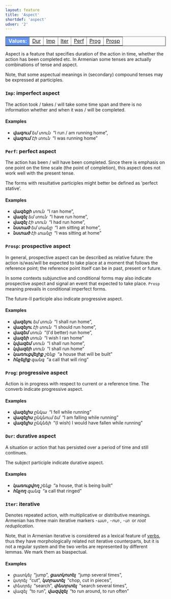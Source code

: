 ```yaml
---
layout: feature
title: 'Aspect'
shortdef: 'aspect'
udver: '2'
---
```


<table class="typeindex" border="1">
<tr>
  <td style="background-color:cornflowerblue;color:white"><strong>Values:</strong> </td>
  <td><a href="#Dur">Dur</a></td>
  <td><a href="#Imp">Imp</a></td>
  <td><a href="#Iter">Iter</a></td>
  <td><a href="#Perf">Perf</a></td>
  <td><a href="#Prog">Prog</a></td>
  <td><a href="#Prosp">Prosp</a></td>

</tr>
</table>

Aspect is a feature that specifies duration of the action in time,
whether the action has been completed etc. In Armenian some tenses are actually combinations of tense and aspect. 

Note, that some aspectual meanings in (secondary) compound tenses may be expressed at participles.

### <a name="Imp">`Imp`</a>: imperfect aspect

The action took / takes / will take some time span and there is no
information whether and when it was / will be completed.

#### Examples

* _<b>վազում</b> եմ տուն&nbsp;_ “I run / am running home”,
* _<b>վազում</b> էի տուն&nbsp;_ “I was running home”

### <a name="Perf">`Perf`</a>: perfect aspect

The action has been / will have been completed. Since there is
emphasis on one point on the time scale (the point of completion),
this aspect does not work well with the present tense.

The forms with resultative participles might better be defined as ‘perfect stative’.

#### Examples

* _<b>վազեցի</b> տուն&nbsp;_ “I ran home”,
* _<b>վազել</b> եմ տուն&nbsp;_ “I have run home”,
* _<b>վազել</b> էի տուն&nbsp;_ “I had run home”,
* _<b>նստած </b> եմ տանը&nbsp;_ “I am sitting at home”,
* _<b>նստած </b> էի տանը&nbsp;_ “I was sitting at home”

### <a name="Prosp">`Prosp`</a>: prospective aspect

In general, prospective aspect can be described as relative future:
the action is/was/will be expected to take place at a moment that
follows the reference point; the reference point itself can be
in past, present or future.

In some contexts subjunctive and conditional forms may also indicate prospective aspect and signal an event that expected to take place. `Prosp` meaning prevails in conditional imperfect forms.

The future-II participle also indicate progressive aspect.

#### Examples

* _<b>վազելու</b> եմ տուն&nbsp;_ “I shall run home”,
* _<b>վազելու</b> էի տուն&nbsp;_ “I should run home”,
* _<b>վազեմ</b> տուն&nbsp;_ “(I'd better) run home”,
* _<b>վազեի</b> տուն&nbsp;_ “I wish I ran home”
* _<b>կվազեմ</b> տուն&nbsp;_ “I shall run home”,
* _<b>կվազեի</b> տուն&nbsp;_ “I shall run home”
* _<b>կառուցվելիք</b> շենք&nbsp;_ “a house that will be built”
* _<b>հնչելիք</b> զանգ&nbsp;_ “a call that will ring”

### <a name="Prog">`Prog`</a>: progressive aspect

Action is in progress with respect to current or a reference time. The converb indicate progressive aspect.

#### Examples

* _<b>վազելիս</b> ընկա&nbsp;_ “I fell while running”
* _<b>վազելիս</b> ընկնում եմ&nbsp;_ “I am falling while running”
* _<b>վազելիս</b> ընկնեի&nbsp;_ “(I wish) I would have fallen while running”

### <a name="Dur">`Dur`</a>: durative aspect

A situation or action that has persisted over a period of time and still continues.

The subject participle indicate durative aspect.

#### Examples

* _<b>կառուցվող</b> շենք&nbsp;_ “a house, that is being built”
* _<b>հնչող</b> զանգ&nbsp;_ “a call that ringed”

### <a name="Iter">`Iter`</a>: iterative

Denotes repeated action, with multiplicative or distributive meanings. Armenian has three main iterative markers _-ատ&nbsp;, -ոտ&nbsp;, -տ&nbsp;_ or _root reduplication_.

Note, that in Armenian iterative is considered as a lexical feature of [verbs](VERB), thus they have morphologically related not iterative counterparts, but it is not a regular system and the two verbs are represented by different lemmas. We mark them as biaspectual.

#### Examples

* _ցատկել&nbsp;_ “jump”, _<b>ցատկոտել</b>&nbsp;_ “jump several times”,
* _կտրել&nbsp;_ “cut”, _<b>կտրատել</b>&nbsp;_ “chop, cut in pieces”,
* _փնտրել&nbsp;_ “search”, _<b>փնտրտել</b>&nbsp;_ “search several times”,
* _վազել&nbsp;_ “to run”, _<b>վազվզել</b>&nbsp;_ “to run around, to run often”
<!-- Interlanguage links updated Út zář 29 20:43:00 CEST 2020 -->
